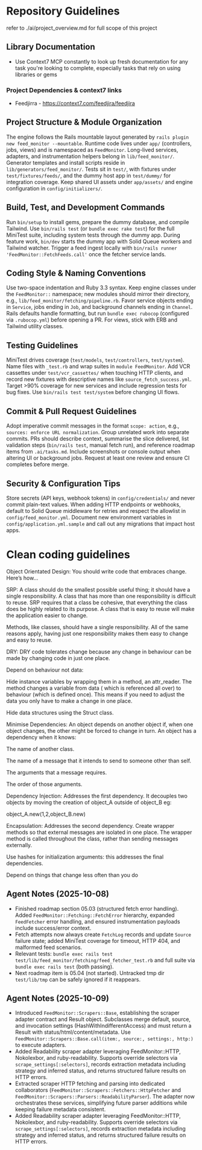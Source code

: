 # Repository Guidelines

refer to ./ai/project_overview.md for full scope of this project

## Library Documentation

- Use Context7 MCP constantly to look up fresh documentation for any task you're looking to complete, especially tasks that rely on using libraries or gems

### Project Dependencies & context7 links

- Feedjirra - https://context7.com/feedjira/feedjira

## Project Structure & Module Organization

The engine follows the Rails mountable layout generated by `rails plugin new feed_monitor --mountable`. Runtime code lives under `app/` (controllers, jobs, views) and is namespaced as `FeedMonitor`. Long-lived services, adapters, and instrumentation helpers belong in `lib/feed_monitor/`. Generator templates and install scripts reside in `lib/generators/feed_monitor/`. Tests sit in `test/`, with fixtures under `test/fixtures/feeds/`, and the dummy host app in `test/dummy/` for integration coverage. Keep shared UI assets under `app/assets/` and engine configuration in `config/initializers/`.

## Build, Test, and Development Commands

Run `bin/setup` to install gems, prepare the dummy database, and compile Tailwind. Use `bin/rails test` (or `bundle exec rake test`) for the full MiniTest suite, including system tests through the dummy app. During feature work, `bin/dev` starts the dummy app with Solid Queue workers and Tailwind watcher. Trigger a feed ingest locally with `bin/rails runner 'FeedMonitor::FetchFeeds.call'` once the fetcher service lands.

## Coding Style & Naming Conventions

Use two-space indentation and Ruby 3.3 syntax. Keep engine classes under the `FeedMonitor::` namespace; new modules should mirror their directory, e.g., `lib/feed_monitor/fetching/pipeline.rb`. Favor service objects ending in `Service`, jobs ending in `Job`, and background channels ending in `Channel`. Rails defaults handle formatting, but run `bundle exec rubocop` (configured via `.rubocop.yml`) before opening a PR. For views, stick with ERB and Tailwind utility classes.

## Testing Guidelines

MiniTest drives coverage (`test/models`, `test/controllers`, `test/system`). Name files with `_test.rb` and wrap suites in `module FeedMonitor`. Add VCR cassettes under `test/vcr_cassettes/` when touching HTTP clients, and record new fixtures with descriptive names like `source_fetch_success.yml`. Target >90% coverage for new services and include regression tests for bug fixes. Use `bin/rails test test/system` before changing UI flows.

## Commit & Pull Request Guidelines

Adopt imperative commit messages in the format `scope: action`, e.g., `sources: enforce URL normalization`. Group unrelated work into separate commits. PRs should describe context, summarise the slice delivered, list validation steps (`bin/rails test`, manual fetch run), and reference roadmap items from `.ai/tasks.md`. Include screenshots or console output when altering UI or background jobs. Request at least one review and ensure CI completes before merge.

## Security & Configuration Tips

Store secrets (API keys, webhook tokens) in `config/credentials/` and never commit plain-text values. When adding HTTP endpoints or webhooks, default to Solid Queue middleware for retries and respect the allowlist in `config/feed_monitor.yml`. Document new environment variables in `config/application.yml.sample` and call out any migrations that impact host apps.

# Clean coding guidelines

Object Orientated Design: You should write code that embraces change. Here’s how…

SRP: A class should do the smallest possible useful thing; it should have a single responsibility. A class that has more than one responsibility is difficult to reuse. SRP requires that a class be cohesive, that everything the class does be highly related to its purpose. A class that is easy to reuse will make the application easier to change.

Methods, like classes, should have a single responsibility. All of the same reasons apply, having just one responsibility makes them easy to change and easy to reuse.

DRY: DRY code tolerates change because any change in behaviour can be made by changing code in just one place.

Depend on behaviour not data:

Hide instance variables by wrapping them in a method, an attr_reader. The method changes a variable from data ( which is referenced all over) to behaviour (which is defined once). This means if you need to adjust the data you only have to make a change in one place.

Hide data structures using the Struct class.

Minimise Dependencies: An object depends on another object if, when one object changes, the other might be forced to change in turn. An object has a dependency when it knows:

The name of another class.

The name of a message that it intends to send to someone other than self.

The arguments that a message requires.

The order of those arguments.

Dependency Injection: Addresses the first dependency. It decouples two objects by moving the creation of object_A outside of object_B eg:

object_A.new(1,2,object_B.new)

Encapsulation: Addresses the second dependency. Create wrapper methods so that external messages are isolated in one place. The wrapper method is called throughout the class, rather than sending messages externally.

Use hashes for initialization arguments: this addresses the final dependencies.

Depend on things that change less often than you do

## Agent Notes (2025-10-08)

- Finished roadmap section 05.03 (structured fetch error handling). Added `FeedMonitor::Fetching::FetchError` hierarchy, expanded `FeedFetcher` error handling, and ensured instrumentation payloads include success/error context.
- Fetch attempts now always create `FetchLog` records and update `Source` failure state; added MiniTest coverage for timeout, HTTP 404, and malformed feed scenarios.
- Relevant tests: `bundle exec rails test test/lib/feed_monitor/fetching/feed_fetcher_test.rb` and full suite via `bundle exec rails test` (both passing).
- Next roadmap item is 05.04 (not started). Untracked tmp dir `test/lib/tmp` can be safely ignored if it reappears.

## Agent Notes (2025-10-09)

- Introduced `FeedMonitor::Scrapers::Base`, establishing the scraper adapter contract and Result object. Subclasses merge default, source, and invocation settings (HashWithIndifferentAccess) and must return a Result with status/html/content/metadata. Use `FeedMonitor::Scrapers::Base.call(item:, source:, settings:, http:)` to execute adapters.
- Added Readability scraper adapter leveraging FeedMonitor::HTTP, Nokolexbor, and ruby-readability. Supports override selectors via `scrape_settings[:selectors]`, records extraction metadata including strategy and inferred status, and returns structured failure results on HTTP errors.
- Extracted scraper HTTP fetching and parsing into dedicated collaborators (`FeedMonitor::Scrapers::Fetchers::HttpFetcher` and `FeedMonitor::Scrapers::Parsers::ReadabilityParser`). The adapter now orchestrates these services, simplifying future parser additions while keeping failure metadata consistent.
- Added Readability scraper adapter leveraging FeedMonitor::HTTP, Nokolexbor, and ruby-readability. Supports override selectors via `scrape_settings[:selectors]`, records extraction metadata including strategy and inferred status, and returns structured failure results on HTTP errors.
